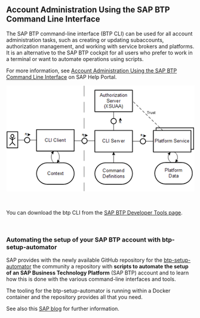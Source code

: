 ## Account Administration Using the SAP BTP Command Line Interface

The SAP BTP command-line interface (BTP CLI) can be used for all account administration tasks, such as creating or updating subaccounts, authorization management, and working with service brokers and platforms. 
It is an alternative to the SAP BTP cockpit for all users who prefer to work in a terminal or want to automate operations using scripts.

For more information, see [Account Administration Using the SAP BTP Command Line Interface](help.sap.com/docs/btp/sap-business-technology-platform/account-administration-using-sap-btp-command-line-interface-btp-cli-feature-set-b?locale=en-US) on SAP Help Portal. 
<br>

![How SAP BTP CLI works](images/6_1_cli_soldia.png)

<br>

You can download the btp CLI from the [SAP BTP Developer Tools page](https://tools.hana.ondemand.com/#cloud-btpcli).

<br>

### Automating the setup of your SAP BTP account with btp-setup-automator

SAP provides with the newly available GitHub repository for the [btp-setup-automator](https://github.com/SAP-samples/btp-setup-automator) the community a repository with **scripts to automate the setup of an SAP Business Technology Platform** (SAP BTP) account and to learn how this is done with the various command-line interfaces and tools.

The tooling for the btp-setup-automator is running within a Docker container and the repository provides all that you need. 

See also this [SAP blog](https://blogs.sap.com/2022/03/17/automating-the-setup-of-your-sap-btp-account-with-btp-setup-automator/) for further information.
